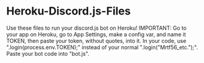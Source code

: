 # Heroku-Discord.js-Files
Use these files to run your discord.js bot on Heroku!
IMPORTANT: Go to your app on Heroku, go to App Settings, make a config var, and name it TOKEN, then paste your token, without quotes, into it. In your code, use "<client>.login(process.env.TOKEN);" instead of your normal "<client>.login("Mrtf56_etc.");".
Paste your bot code into "bot.js".
